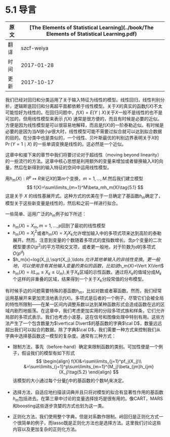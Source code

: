 # 5.1 导言

| 原文   | [The Elements of Statistical Learning](../book/The Elements of Statistical Learning.pdf) |
| ---- | ---------------------------------------- |
| 翻译   | szcf-weiya                               |
| 时间   | 2017-01-28                               |
|更新| 2017-10-17|

我们已经对回归和分类运用了关于输入特征为线性的模型。线性回归，线性判别分析，逻辑斯底回归和分离超平面都依赖于线性模型。关于$X$的真实的函数$f(X)$不太可能恰好为线性的。在回归问题中，$f(X)=E(Y\mid X)$关于$X$一般不是线性的也不是可加的，但用线性模型来表示 $f(X)$ 通常是很方便的，而且有时候是必要的近似。方便是因为线性模型是可以很容易地解释，而且是$f(X)$的一阶泰勒近似。有时候是必要的是因为当$N$很小$p$很大时，线性模型可能不需要过拟合就可以达到拟合数据的目的。在分类中也是类似的，一个线性、贝叶斯最优的判别边界表明关于$X$的 $\Pr(Y=1\mid X)$ 的一些单调变换是线性的。这必然是一个近似。

这章中和接下来的章节中我们将要讨论对于超线性（moving beyond linearity）的一些流行的方法。这章中核心思想是利用额外的变量来增加或者替换输入$X$的向量，然后在新得到的输入特征的空间中运用线性模型。

用$h_m(X):R^p\longmapsto R$来记$X$的第$m$个变换，$m=1,\ldots, M.$然后我们建立模型
$$
f(X)=\sum\limits_{m=1}^M\beta_mh_m(X)\tag{5.1}
$$
这是关于 $X$ 的线性基展开式。这种方式的优美在于一旦确定了基函数$h_m$确定了，模型关于这些新变量是线性的，然后和之前一样进行拟合。

一些简单、运用广泛的$h_m$例子如下所述：

- $h_m(X)=X_m,m=1,\ldots,p$回到了最初的线性模型
- $h_m(X)=X_j^2$或者$h_m(X)=X_jX_k$允许增加输入中的多项式项来达到高阶的泰勒展开。然而，注意到变量的个数随着多项式的度指数增长。含$p$个变量的二次模型要求$O(p^2)$的平方项和交叉项，或者更一般地，对于阶数为$d$的多项式$O(p^d)$
- $h_m(x)=log(X_j),\sqrt{X_j},\ldots $允许其他单输入的非线性变换。更一般地，可以使用含有其他输入变量的类似的函数，比如说$h_m(X)=\Vert X\Vert$
- $h_m(X)=I(L_m\le X_k\le U_m)$,关于$X_k$区域的示性函数。通过将$X_k$的值域分成$M_k$个这样的非重叠的区域，结果得到一个关于$X_k$分段常值的分布模型。

有时候手边的问题需要特殊的基函数$h_m$，比如对数或者幂函数。然而，我们经常运用基展开来更加灵活地表示$f(X)$。多项式是后者的一个例子，尽管它们会被全局的特性所限制——在某一区间内调整系数以达到某种函数形式会造成函数在远的区域内剧烈地振荡。在这章中，我们考虑更加实用的分段多项式族和样条，它们允许局部的多项式表示。我们也考虑小波基，这在信号和图像处理中特别有用。这些方法产生了一个包含数量为$\vert\cal D\vert$的基函数的字典$\cal D$，数量远远超出我们可以拟合的数据。除了字典$\cal D$，我们需要一种方式来控制我们从字典中选择基函数这一模型的复杂度。通常有三种方式：

- 限制方法，事先（before-hand）确定来限制函数的类别。可加性便是一个例子，假设我们的模型有如下形式
  $$
  \begin{align}
  f(X)&=\sum\limits_{j=1}^pf_j(X_j)\\
  &=\sum\limits_{j=1}^p\sum\limits_{m=1}^{M_j}\beta_{jm}h_{jm}(X_j)\tag{5.2}
  \end{align}
  $$
  该模型的大小通过每个分量$f_j$中的基函数的个数$M_j$来决定。

- 选择方法，自适应地扫描该词典并且只将对模型的拟合有显著性作用的基函数$h_m$包括进去。在第三章中讨论的变量选择技巧是很有用的。像CART，MARS和boosting这些逐步贪婪的方式也划为这一类。

- 正则化方法，我们使用整个字典，但是对系数作限制。岭回归是正则化方式一个很简单的例子，而lasso既是正则化方法也是选择方法。这里我们讨论这些内容以及更加复杂的正则化方法。
